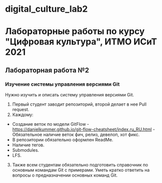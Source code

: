 # digital_culture_lab2
Лабораторные работы по курсу "Цифровая культура", ИТМО ИСиТ 2021
=====================
**Лабораторная работа №2** 
-----------------------------------
### Изучение  системы  управления  версиями  Git
Нужно  изучить  и  описать  систему  управления  версиями Git.  
1) Первый студент заводит репозиторий, второй делает в нее Pull request. 
2) Каждому: 
* Создание  веток  по  модели  GitFlow - <https://danielkummer.github.io/git-flow-cheatsheet/index.ru_RU.html> - Обязательное наличие веток фич, релиз, девелоп, хот 
фикс. 
* В репозитории обязательно оформлен ReadMe. 
* Наличие тегов. 
* Submodules. 
* LFS.
3) Также всем студентам обязательно подготовить справочник по основным командам 
Git  с примерами. Уметь кратко ответить на вопросы о предназначении основных 
команд Git. 
